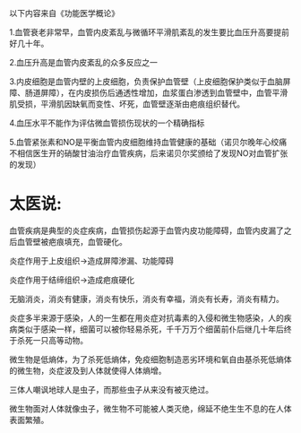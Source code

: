以下内容来自《功能医学概论》

1.血管衰老非常早，血管内皮紊乱与微循环平滑肌紊乱的发生要比血压升高要提前好几十年。

2.血压升高是血管内皮紊乱的众多反应之一

3.内皮细胞是血管内壁的上皮细胞，负责保护血管壁（上皮细胞保护类似于血脑屏障、肠道屏障），在内皮损伤后通透性增加，血浆蛋白渗透到血管壁中，血管平滑肌受损，平滑肌因缺氧而变性、坏死，血管壁逐渐由疤痕组织替代。

4.血压水平不能作为评估微血管损伤现状的一个精确指标

5.血管紧张素和NO是平衡血管内皮细胞维持血管健康的基础（诺贝尔晚年心绞痛不相信医生开的硝酸甘油治疗血管疾病，后来诺贝尔奖颁给了发现NO对血管扩张的发现）

# 太医说:

血管疾病是典型的炎症疾病，血管损伤起源于血管内皮功能障碍，血管内皮漏了之后血管壁被疤痕填充，血管硬化。

炎症作用于上皮组织→造成屏障渗漏、功能障碍

炎症作用于结缔组织→造成疤痕硬化

无脑消炎，消炎有健康，消炎有快乐，消炎有幸福，消炎有长寿，消炎有精力。

炎症多半来源于感染，人的一生都在用炎症对抗毒素的入侵和微生物感染，人的疾病类似于感染一样，细菌可以被你轻易杀死，千千万万个细菌前仆后继几十年后终于杀死一只高等动物。

微生物是低熵体，为了杀死低熵体，免疫细胞制造恶劣环境和氧自由基杀死低熵体的微生物，炎症波及到人体就使得人体熵增。

三体人嘲讽地球人是虫子，而那些虫子从来没有被灭绝过。

微生物面对人体就像虫子，微生物不可能被人类灭绝，绵延不绝生生不息的在人体表面繁殖。
